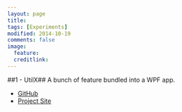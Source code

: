 ```yaml
---
layout: page
title: 
tags: [Experiments]
modified: 2014-10-19
comments: false
image:
  feature: 
  creditlink: 
---
```



##1 - UtilX##
A bunch of feature bundled into a WPF app.

- [GitHub](https://github.com/Raathigesh/UtilX) 
- [Project Site](http://raathigesh.com/UtilX/)